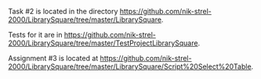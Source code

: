 Task #2 is located in the directory https://github.com/nik-strel-2000/LibrarySquare/tree/master/LibrarySquare.

Tests for it are in https://github.com/nik-strel-2000/LibrarySquare/tree/master/TestProjectLibrarySquare.

Assignment #3 is located at https://github.com/nik-strel-2000/LibrarySquare/tree/master/LibrarySquare/Script%20Select%20Table.
